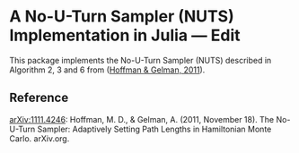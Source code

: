 # A No-U-Turn Sampler (NUTS) Implementation in Julia — Edit

This package implements the No-U-Turn Sampler (NUTS) described in Algorithm 2, 3 and 6 from ([Hoffman & Gelman, 2011][1]).

## Reference

[arXiv:1111.4246][1]: Hoffman, M. D., & Gelman, A. (2011, November 18). The No-U-Turn Sampler: Adaptively Setting Path Lengths in Hamiltonian Monte Carlo. arXiv.org.

[1]: http://arxiv.org/abs/1111.4246
